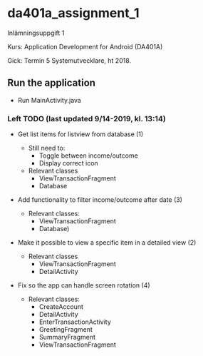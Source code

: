 # da401a_assignment_1
Inlämningsuppgift 1

Kurs: Application Development for Android (DA401A) 

Gick: Termin 5 Systemutvecklare, ht 2018.

## Run the application
- Run MainActivity.java

### Left TODO (last updated 9/14-2019, kl. 13:14)
- Get list items for listview from database (1)
  - Still need to:
    - Toggle between income/outcome
    - Display correct icon
  - Relevant classes
    - ViewTransactionFragment
    - Database
    
- Add functionality to filter income/outcome after date (3)
  - Relevant classes:
    - ViewTransactionFragment
    - Database)
    
- Make it possible to view a specific item in a detailed view (2)
  - Relevant classes
    - ViewTransactionFragment
    - DetailActivity
    
- Fix so the app can handle screen rotation (4)
  - Relevant classes:
    - CreateAccount
    - DetailActivity
    - EnterTransactionActivity
    - GreetingFragment
    - SummaryFragment
    - ViewTransactionFragment 

